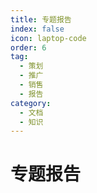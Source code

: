 ```yaml
---
title: 专题报告
index: false
icon: laptop-code
order: 6
tag:
  - 策划
  - 推广
  - 销售
  - 报告
category:
  - 文档
  - 知识
---
```


<Catalog />

# 专题报告
